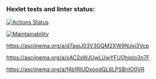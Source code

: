 ### Hexlet tests and linter status:
[![Actions Status](https://github.com/Happydog007/backend-project-lvl1/actions/workflows/hexlet-check.yml/badge.svg)](https://github.com/Happydog007/backend-project-lvl1/actions)

[![Maintainability](https://api.codeclimate.com/v1/badges/7b7c43e3532403589d03/maintainability)](https://codeclimate.com/github/Happydog007/backend-project-lvl1/maintainability)

https://asciinema.org/a/d7agjJ03V3GQM2XW9NJxj3Vcp

https://asciinema.org/a/xAC2sWJUwLUwYFUOhipIo3n7F

https://asciinema.org/a/f4b1RIUDxoodQL6LPSBnIO0VR
